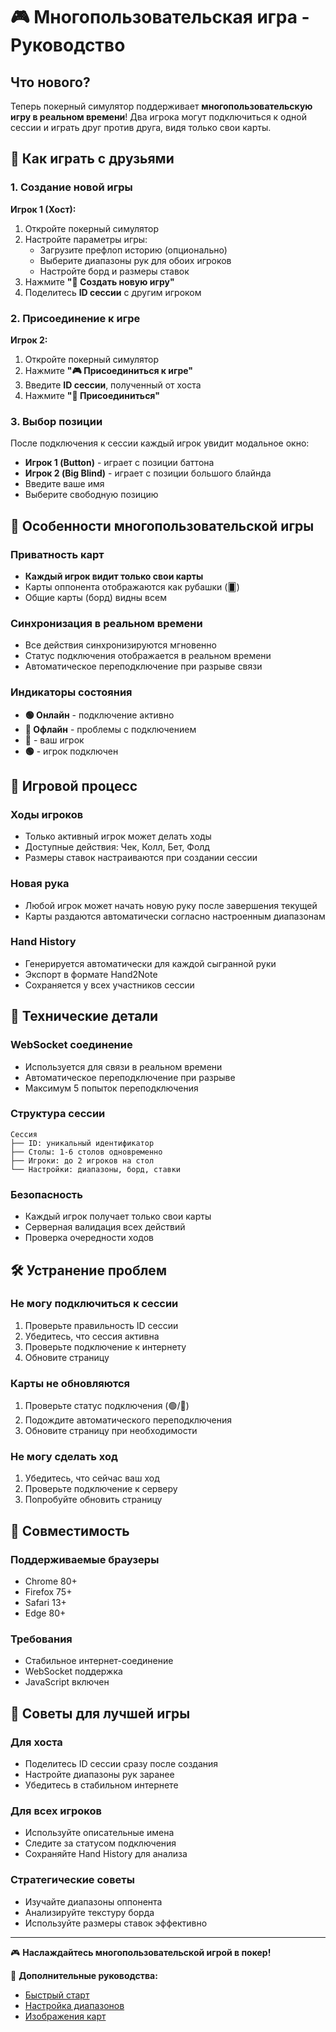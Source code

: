 # 🎮 Многопользовательская игра - Руководство

## Что нового?

Теперь покерный симулятор поддерживает **многопользовательскую игру в реальном времени**! Два игрока могут подключиться к одной сессии и играть друг против друга, видя только свои карты.

## 🚀 Как играть с друзьями

### 1. Создание новой игры

**Игрок 1 (Хост):**
1. Откройте покерный симулятор
2. Настройте параметры игры:
   - Загрузите префлоп историю (опционально)
   - Выберите диапазоны рук для обоих игроков
   - Настройте борд и размеры ставок
3. Нажмите **"🚀 Создать новую игру"**
4. Поделитесь **ID сессии** с другим игроком

### 2. Присоединение к игре

**Игрок 2:**
1. Откройте покерный симулятор
2. Нажмите **"🎮 Присоединиться к игре"**
3. Введите **ID сессии**, полученный от хоста
4. Нажмите **"🚀 Присоединиться"**

### 3. Выбор позиции

После подключения к сессии каждый игрок увидит модальное окно:
- **Игрок 1 (Button)** - играет с позиции баттона
- **Игрок 2 (Big Blind)** - играет с позиции большого блайнда
- Введите ваше имя
- Выберите свободную позицию

## 🎯 Особенности многопользовательской игры

### Приватность карт
- **Каждый игрок видит только свои карты**
- Карты оппонента отображаются как рубашки (🂠)
- Общие карты (борд) видны всем

### Синхронизация в реальном времени
- Все действия синхронизируются мгновенно
- Статус подключения отображается в реальном времени
- Автоматическое переподключение при разрыве связи

### Индикаторы состояния
- **🟢 Онлайн** - подключение активно
- **🔴 Офлайн** - проблемы с подключением
- **👤** - ваш игрок
- **🟢** - игрок подключен

## 🎲 Игровой процесс

### Ходы игроков
- Только активный игрок может делать ходы
- Доступные действия: Чек, Колл, Бет, Фолд
- Размеры ставок настраиваются при создании сессии

### Новая рука
- Любой игрок может начать новую руку после завершения текущей
- Карты раздаются автоматически согласно настроенным диапазонам

### Hand History
- Генерируется автоматически для каждой сыгранной руки
- Экспорт в формате Hand2Note
- Сохраняется у всех участников сессии

## 🔧 Технические детали

### WebSocket соединение
- Используется для связи в реальном времени
- Автоматическое переподключение при разрыве
- Максимум 5 попыток переподключения

### Структура сессии
```
Сессия
├── ID: уникальный идентификатор
├── Столы: 1-6 столов одновременно
├── Игроки: до 2 игроков на стол
└── Настройки: диапазоны, борд, ставки
```

### Безопасность
- Каждый игрок получает только свои карты
- Серверная валидация всех действий
- Проверка очередности ходов

## 🛠️ Устранение проблем

### Не могу подключиться к сессии
1. Проверьте правильность ID сессии
2. Убедитесь, что сессия активна
3. Проверьте подключение к интернету
4. Обновите страницу

### Карты не обновляются
1. Проверьте статус подключения (🟢/🔴)
2. Подождите автоматического переподключения
3. Обновите страницу при необходимости

### Не могу сделать ход
1. Убедитесь, что сейчас ваш ход
2. Проверьте подключение к серверу
3. Попробуйте обновить страницу

## 📱 Совместимость

### Поддерживаемые браузеры
- Chrome 80+
- Firefox 75+
- Safari 13+
- Edge 80+

### Требования
- Стабильное интернет-соединение
- WebSocket поддержка
- JavaScript включен

## 🎉 Советы для лучшей игры

### Для хоста
- Поделитесь ID сессии сразу после создания
- Настройте диапазоны рук заранее
- Убедитесь в стабильном интернете

### Для всех игроков
- Используйте описательные имена
- Следите за статусом подключения
- Сохраняйте Hand History для анализа

### Стратегические советы
- Изучайте диапазоны оппонента
- Анализируйте текстуру борда
- Используйте размеры ставок эффективно

---

🎮 **Наслаждайтесь многопользовательской игрой в покер!**

📖 **Дополнительные руководства:**
- [Быстрый старт](QUICKSTART.md)
- [Настройка диапазонов](QUICKSTART_RANGES.md)
- [Изображения карт](QUICKSTART_CARD_IMAGES.md) 